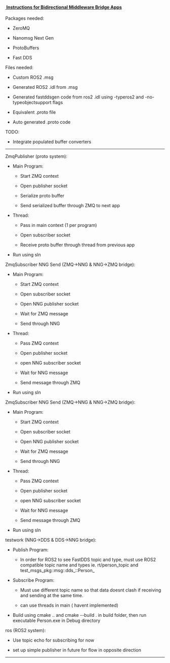 #### <u> Instructions for Bidirectional Middleware Bridge Apps</u>

Packages needed:

- ZeroMQ

- Nanomsg Next Gen

- ProtoBuffers

- Fast DDS

Files needed:

- Custom ROS2 .msg

- Generated ROS2 .idl from .msg

- Generated fastddsgen code from ros2 .idl using -typeros2 and -no-typeobjectsupport flags

- Equivalent .proto file

- Auto generated .proto code

TODO:

- Integrate populated buffer converters

---

ZmqPublisher (proto system):

- Main Program:
  
  - Start ZMQ context
  
  - Open publisher socket
  
  - Serialize proto buffer 
  
  - Send serialized buffer through ZMQ to next app

- Thread:
  
  - Pass in main context (1 per program)
  
  - Open subscriber socket
  
  - Receive proto buffer through thread from previous app

- Run using sln

ZmqSubscriber NNG Send (ZMQ->NNG & NNG->ZMQ bridge):

- Main Program:
  
  - Start ZMQ context
  
  - Open subscriber socket
  
  - Open NNG publisher socket
  
  - Wait for ZMQ message
  
  - Send through NNG

- Thread:
  
  - Pass ZMQ context
  
  - Open publisher socket
  
  - open NNG subscriber socket
  
  - Wait for NNG message
  
  - Send message through ZMQ

- Run using sln

ZmqSubscriber NNG Send (ZMQ->NNG & NNG->ZMQ bridge):

- Main Program:
  
  - Start ZMQ context
  
  - Open subscriber socket
  
  - Open NNG publisher socket
  
  - Wait for ZMQ message
  
  - Send through NNG

- Thread:
  
  - Pass ZMQ context
  
  - Open publisher socket
  
  - open NNG subscriber socket
  
  - Wait for NNG message
  
  - Send message through ZMQ

- Run using sln

testwork (NNG->DDS & DDS->NNG bridge):

- Publish Program:
  
  - In order for ROS2 to see FastDDS topic and type, must use ROS2 compatible topic name and types ie. rt/person_topic and test_msgs_pkg::msg::dds_::Person_

- Subscribe Program:
  
  - Must use different topic name so that data doesnt clash if receiving and sending at the same time.
  
  - can use threads in main ( havent implemented)

- Build using cmake .. and cmake --build .  in build folder, then run executable Person.exe in Debug directory

ros  (ROS2 system):

- Use topic echo for subscribing for now

- set up simple publisher in future for flow in opposite direction

---
